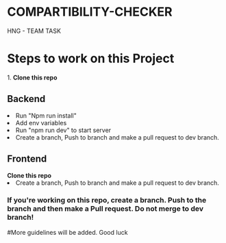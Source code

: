 # COMPARTIBILITY-CHECKER
HNG - TEAM TASK

<h1> Steps to work on this Project </h1>
1. <b>Clone this repo</b>

<h2>Backend </h2>
 <li> Run "Npm run install"</li>
 <li> Add env variables</li>
 <li> Run "npm run dev" to start server </li>
 <li>Create a branch, Push to branch and make a pull request to dev branch.</li>
 
 <h2>Frontend </h2>
 <b>Clone this repo</b>
 <li>Create a branch, Push to branch and make a pull request to dev branch.</li>
 
 
 <h3>If you're working on this repo, create a branch. Push to the branch and then make a Pull request. <span style:color:red;>Do not merge to dev branch!</span></h3>
 
 
 #More guidelines will be added. Good luck
 
 
 
